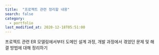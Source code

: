 ```yaml
---
title:  "프로젝트 관련 정리할 내용"
search: false
category: 
  - portfolio
last_modified_at: 2020-12-18T05:51:00
---
```


프로젝트 관련 ER 모델링에서부터 도메인 설계 과정, 개발 과정에서 겪었던 문제 및 해결 방법에 대해 정리하기